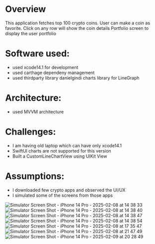 # Overview

This application fetches top 100 crypto coins.
User can make a coin as favorite.
Click on any row will show the coin details
Portfolio screen to display the user portfolio


# Software used:

- used xcode14.1 for development
- used carthage dependeny management
- used thirdparty library danielgindi charts library for LineGraph


# Architecture:

- used MVVM architecture

# Challenges:
- I am having old laptop which can have only xcode14.1
- SwiftUI charts are not supported for this version
- Built a CustomLineChartView using UIKit View


# Assumptions:
- I downloaded few crypto apps and observed the UI/UX
- I simulated some of the screens from those apps


![Simulator Screen Shot - iPhone 14 Pro - 2025-02-08 at 14 38 33](https://github.com/user-attachments/assets/4e34aebf-377a-41c4-99b1-35203649a5c0)
![Simulator Screen Shot - iPhone 14 Pro - 2025-02-08 at 14 38 40](https://github.com/user-attachments/assets/20019e80-172a-438e-8560-9e051768453b)
![Simulator Screen Shot - iPhone 14 Pro - 2025-02-08 at 14 38 47](https://github.com/user-attachments/assets/16c7d1db-2a81-4d8f-8111-bd226804b75e)
![Simulator Screen Shot - iPhone 14 Pro - 2025-02-08 at 14 38 54](https://github.com/user-attachments/assets/3592989d-6401-4ebc-9415-9943278cbf2b)
![Simulator Screen Shot - iPhone 14 Pro - 2025-02-08 at 17 35 47](https://github.com/user-attachments/assets/65b4cd65-05e8-44f2-9ca8-4ca36ef62a8c)
![Simulator Screen Shot - iPhone 14 Pro - 2025-02-08 at 21 47 49](https://github.com/user-attachments/assets/6f43bbd6-071e-4edf-9de9-2fe1223919f7)
![Simulator Screen Shot - iPhone 14 Pro - 2025-02-09 at 20 28 49](https://github.com/user-attachments/assets/79bf93d0-a257-4dfb-b79d-9b376c2c1fd7)


